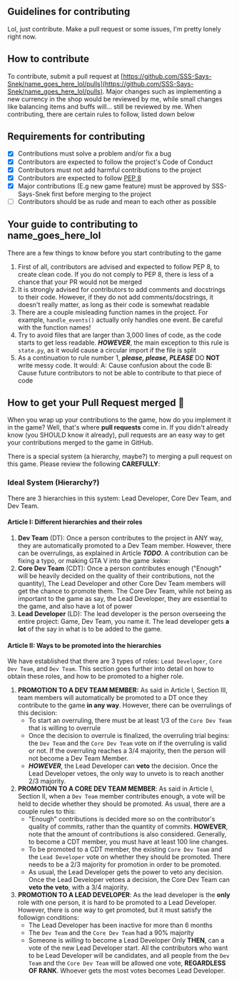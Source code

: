 ## Guidelines for contributing

Lol, just contribute. Make a pull request or some issues, I'm pretty lonely right now.

## How to contribute
To contribute, submit a pull request at [https://github.com/SSS-Says-Snek/name_goes_here_lol/pulls](https://github.com/SSS-Says-Snek/name_goes_here_lol/pulls).
Major changes such as implementing a new currency in the shop would be reviewed by me,
while small changes like balancing items and buffs will... still be reviewed by me.
When contributing, there are certain rules to follow, listed down below

## Requirements for contributing
- [X] Contributions must solve a problem and/or fix a bug
- [X] Contributors are expected to follow the project's Code of Conduct
- [X] Contributors must not add harmful contributions to the project
- [X] Contributors are expected to follow [PEP 8](https://python.org/dev/peps/pep-0008)
- [X] Major contributions (E.g new game feature) must be approved by SSS-Says-Snek first before merging to the project
- [ ] Contributors should be as rude and mean to each other as possible

## Your guide to contributing to name_goes_here_lol

There are a few things to know before you start contributing to the game
1. First of all, contributors are advised and expected to follow PEP 8, to create clean code. If you do not comply to PEP 8, 
  there is less of a chance that your PR would not be merged
2. It is strongly advised for contributors to add comments and docstrings to their code. However, if they do not add comments/docstrings, 
  it doesn't really matter, as long as their code is somewhat readable
3. There are a couple misleading function names in the project. For example, `handle_events()` actually only handles one event.
  Be careful with the function names!
4. Try to avoid files that are larger than 3,000 lines of code, as the code starts to get less readable. ***HOWEVER***, the main 
  exception to this rule is `state.py`, as it would cause a circular import if the file is split
5. As a continuation to rule number 1, ***please, please, PLEASE*** DO __NOT__ write messy code. It would:
   A: Cause confusion about the code
   B: Cause future contributors to not be able to contribute to that piece of code
   
## How to get your Pull Request merged 🌟

When you wrap up your contributions to the game, how do you implement it in the game? Well, that's where __pull requests__ come in.
If you didn't already know (you SHOULD know it already), pull requests are an easy way to get your contributions merged to the game in GitHub.

There is a special system (a hierarchy, maybe?) to merging a pull request on this game. Please review the following **CAREFULLY**:

### Ideal System (Hierarchy?)
There are 3 hierarchies in this system: Lead Developer, Core Dev Team, and Dev Team.

#### Article I: Different hierarchies and their roles
1. **Dev Team** (DT): Once a person contributes to the project in ANY way, they are automatically promoted to a Dev Team member.
However, there can be overrulings, as explained in Article ***TODO***. A contribution can be fixing a typo, or making GTA V into the game :kekw:
2. **Core Dev Team** (CDT): Once a person contributes enough ("Enough" will be heavily decided on the quality of their contributions, not the quantity),
The Lead Developer and other Core Dev Team members will get the chance to promote them. The Core Dev Team, while not being as important to the game
as say, the Lead Developer, they are essential to the game, and also have a lot of power
3. **__Lead Developer__** (LD): The lead developer is the person overseeing the entire project: Game, Dev Team, you name it.
The lead developer gets **a lot** of the say in what is to be added to the game.   

#### Article II: Ways to be promoted into the hierarchies
We have established that there are 3 types of roles: `Lead Developer`, `Core Dev Team`, and `Dev Team`. 
This section goes further into detail on how to obtain these roles, and how to be promoted to a higher role.

1. **PROMOTION TO A DEV TEAM MEMBER:** As said in Article I, Section III, team members will automatically be promoted to a DT once they contribute 
to the game __in any way__. However, there can be overrulings of this decision:
   - To start an overruling, there must be at least 1/3 of the `Core Dev Team` that is willing to overrule
   - Once the decision to overrule is finalized, the overruling trial begins: the `Dev Team` and the `Core Dev Team` vote on if the overruling 
    is valid or not. If the overruling reaches a 3/4 majority, then the person will not become a Dev Team Member. 
   - ***HOWEVER***, the Lead Developer
    can __veto__ the decision. Once the Lead Developer vetoes, the only way to unveto is to reach another 2/3 majority.
2. **PROMOTION TO A CORE DEV TEAM MEMBER**: As said in Article I, Section II, when a `Dev Team` member contributes enough, 
a vote will be held to decide whether they should be promoted. As usual, there are a couple rules to this:
   - "Enough" contributions is decided more so on the contributor's quality of commits, rather than the quantity of commits. **HOWEVER**, note that 
    the amount of contributions is also considered. Generally, to become a CDT member, you must have at least 100 line changes.
   - To be promoted to a CDT member, the existing `Core Dev Team` and the `Lead Developer` vote on whether they should be promoted. 
    There needs to be a 2/3 majority for promotion in order to be promoted.
   - As usual, the Lead Developer gets the power to veto any decision. Once the Lead Developer vetoes a decision, the Core Dev Team can 
    **veto the veto**, with a 3/4 majority.
3. **PROMOTION TO A LEAD DEVELOPER**: As the lead developer is the __only__ role with one person, it is hard to be promoted to a Lead Developer. 
However, there is one way to get promoted, but it must satisfy the followign conditions:
   - The Lead Developer has been inactive for more than 6 months
   - The `Dev Team` and the `Core Dev Team` had a 90% majority
   - Someone is *willing* to become a Lead Developer
Only **THEN**, can a vote of the new Lead Developer start. All the contributors who want to be Lead Developer will be candidates, and all people from 
the `Dev Team` and the `Core Dev Team` will be allowed one vote, __REGARDLESS OF RANK__. Whoever gets the most votes becomes Lead Developer.